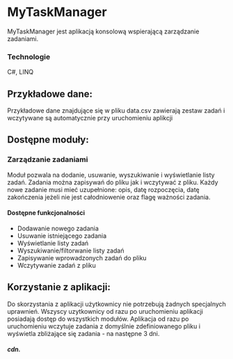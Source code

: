 # MyTaskManager

MyTaskManager jest aplikacją konsolową wspierającą zarządzanie zadaniami.

### Technologie
C#, LINQ

## Przykładowe dane:

Przykładowe dane znajdujące się w pliku data.csv zawierają zestaw zadań i wczytywane są automatycznie przy uruchomieniu aplikcji
    
## Dostępne moduły:

### Zarządzanie zadaniami

Moduł pozwala na dodanie, usuwanie, wyszukiwanie i wyświetlanie listy zadań. Zadania można zapisywań do pliku jak i wczytywać z pliku. Każdy nowe zadanie musi mieć uzupełnione: opis, datę rozpoczęcia, datę zakończenia jeżeli nie jest całodniowenie oraz flagę ważności zadania.

#### Dostępne funkcjonalności
* Dodawanie nowego zadania
* Usuwanie istniejącego zadania
* Wyświetlanie listy zadań
* Wyszukiwanie/filtorwanie listy zadań
* Zapisywanie wprowadzonych zadań do pliku
* Wczytywanie zadań z pliku

## Korzystanie z aplikacji:

Do skorzystania z aplikacji użytkownicy nie potrzebują żadnych specjalnych uprawnień. Wszyscy uzytkownicy od razu po uruchomieniu aplikacji posiadają dostęp do wszystkich modułów. Aplikacja od razu po uruchomieniu wczytuje zadania z domyślnie zdefiniowanego pliku i wyświetla zbliżające się zadania - na następne 3 dni.

##### cdn.